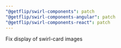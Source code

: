 ```yaml
---
"@getflip/swirl-components": patch
"@getflip/swirl-components-angular": patch
"@getflip/swirl-components-react": patch
---
```


Fix display of swirl-card images
